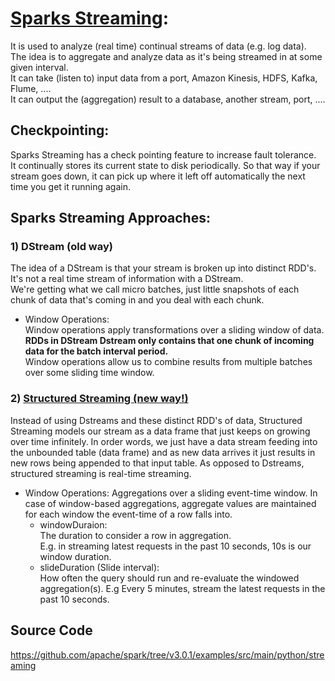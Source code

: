 # [Sparks Streaming](https://spark.apache.org/docs/latest/streaming-programming-guide.html):     
It is used to analyze (real time) continual streams of data (e.g. log data).  
The idea is to aggregate and analyze data as it's being streamed in at some given interval.   
It can take (listen to) input data from a port, Amazon Kinesis, HDFS, Kafka, Flume, ....  
It can output the (aggregation) result to a database, another stream, port, ....  

## Checkpointing:      
Sparks Streaming has a check pointing feature to increase fault tolerance.  
It continually stores its current state to disk periodically. So that way if your stream goes down, it can pick up where it left off automatically the next time you get it running again.  

## Sparks Streaming Approaches:
### 1) DStream (old way)
The idea of a DStream is that your stream is broken up into distinct RDD's.
It's not a real time stream of information with a DStream.  
We're getting what we call micro batches, just little snapshots of each chunk of data that's coming in and you deal with each chunk.     

- Window Operations:    
Window operations apply transformations over a sliding window of data.  
**RDDs in DStream Dstream only contains that one chunk of incoming data for the batch interval period.**   
Window operations allow us to combine results from multiple batches over some sliding time window.
  

### 2) [Structured Streaming (new way!)](https://spark.apache.org/docs/latest/structured-streaming-programming-guide.html)
Instead of using Dstreams and these distinct RDD's of data, Structured Streaming models our stream 
as a data frame that just keeps on growing over time infinitely.
In order words, we just have a data stream feeding into the unbounded table (data frame) and 
as new data arrives it just results in new rows being appended to that input table. 
As opposed to Dstreams, structured streaming is real-time streaming.    

- Window Operations:
    Aggregations over a sliding event-time window.  In case of window-based aggregations, 
    aggregate values are maintained for each window the event-time of a row falls into.
    + windowDuraion:      
        The duration to consider a row in aggregation.   
        E.g. in streaming latest requests in the past 10 seconds, 10s is our window duration.   
    + slideDuration (Slide interval):    
        How often the query should run and re-evaluate the windowed aggregation(s). 
        E.g Every 5 minutes, stream the latest requests in the past 10 seconds.
  


## Source Code
https://github.com/apache/spark/tree/v3.0.1/examples/src/main/python/streaming